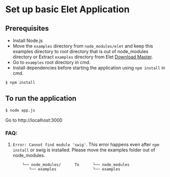 Set up basic Elet Application
==============================

## Prerequisites
* Install Node.js
* Move the `examples` directory from `node_modules/elet` and keep this examples directory to root directory that is out of node_modules directory  or Extract `examples` directory from Elet [Download Master](https://github.com/justin-john/elet/archive/master.zip).
* Go to `examples` root directory in cmd.
* Install dependencies before starting the application using `npm install` in cmd.

```bash
$ npm install
```

## To run the application

```bash
$ node app.js
```

Go to http://localhost:3000

### FAQ:

1. `Error: Cannot find module 'swig'`. This error happens even after `npm install` or swig is installed.
    Please move the examples folder out of node_modules.

    ```
        └── node_modules/      To      └── node_modules
           └── examples                └── examples
    ```